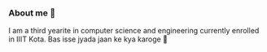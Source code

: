 ### About me 🍻
I am a third yearite in computer science and engineering currently enrolled in IIIT Kota. Bas isse jyada jaan ke kya karoge 🖤
